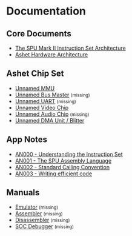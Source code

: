 # Documentation

## Core Documents

- [The SPU Mark II Instruction Set Architecture](docs/isa.htm)
- [Ashet Hardware Architecture](docs/ashet.htm)

## Ashet Chip Set

- [Unnamed MMU](docs/mmu.htm)
- [Unnamed Bus Master](docs/busmaster.htm) <small>(missing)</small>
- [Unnamed UART](docs/uart.htm) <small>(missing)</small>
- [Unnamed Video Chip](docs/vga.htm)
- [Unnamed Audio Chip](docs/audiochip.htm) <small>(missing)</small>
- [Unnamed DMA Unit / Blitter](docs/vchip.htm) 

## App Notes

- [AN000 - Understanding the Instruction Set](docs/an000.htm)
- [AN001 - The SPU Assembly Language](docs/an001.htm)
- [AN002 - Standard Calling Convention](docs/an002.htm)
- [AN003 - Writing efficient code](docs/an003.htm)

## Manuals

- [Emulator](docs/emulator.htm) <small>(missing)</small>
- [Assembler](docs/assembler.htm) <small>(missing)</small>
- [Disassembler](docs/disassembler.htm) <small>(missing)</small>
- [SOC Debugger](docs/debugger.htm) <small>(missing)</small>